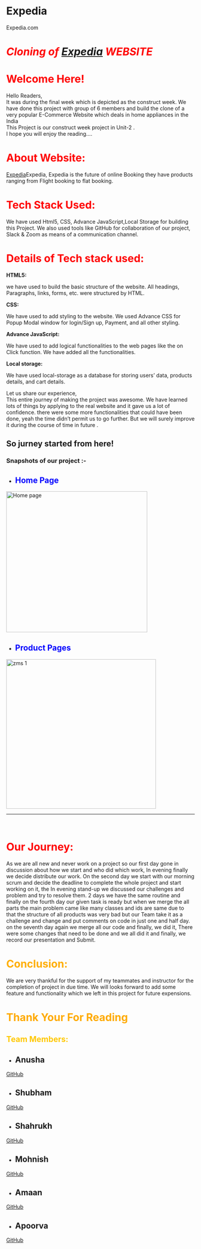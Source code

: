 # Expedia
Expedia.com
# <span style="color:red"> <i class="fa-solid fa-italic">Cloning of [Expedia](https://www.expedia.co.in/) WEBSITE</i></span>

# <span style="color:red"> Welcome Here!</span>

Hello Readers,<br>
It was during the final week which is depicted as the construct week. We have done this project with group of 6 members and build the clone of a very popular E-Commerce Website which deals in home appliances in the India <br> This Project is our construct week project in Unit-2 .
<br> I hope you will enjoy the reading….

# <span style="color:red"> About Website: </span>

 [Expedia](https://www.expedia.co.in/)Expedia, Expedia is the future of online Booking they have products ranging from Flight booking to flat booking.
 

# <span style="color:red"> Tech Stack Used: </span>

We have used Html5, CSS, Advance JavaScript,Local Storage for building this Project. We also used tools like GitHub for collaboration of our project, Slack & Zoom as means of a communication channel.


# <span style="color:red"> Details of Tech stack used: </span>

<b>HTML5:</b>

we have used to build the basic structure of the website. All headings, Paragraphs, links, forms, etc. were structured by HTML.

 <b>CSS:</b>

We have used to add styling to the website. We used Advance CSS for Popup Modal window for login/Sign up, Payment, and all other styling.

 <b> Advance JavaScript:</b>

We have used to add logical functionalities to the web pages like the on Click function. We have added all the functionalities.

<b> Local storage:</b>

We have used local-storage as a database for storing users’ data, products details, and cart details.

Let us share our experience,<br>
This entire journey of making the project was awesome. We have learned lots of things by applying to the real website and it gave us a lot of confidence. there were some more functionalities that could have been done, yeah the time didn’t permit us to go further. But we will surely improve it during the course of time in future .

## So jurney started from here!

### Snapshots of our project :- 

- ## <span style="color:blue"> Home Page </span>

<img width="377" alt="Home page" src="https://miro.medium.com/max/1400/1*7Fvrq9Qp-TLPuDVchR8yaw.png">



- ## <span style="color:blue"> Product Pages</span>

<img width="400" alt="zms 1" src="https://miro.medium.com/max/1400/1*Tx7LHWWTt2pSxs-cUymD0w.png">

<br>
 <hr>

 <br>

# <span style="color:red">Our Journey: </span>
As we are all new and never work on a project so our first day gone in discussion about how we start and who did which work, In evening finally we decide distribute our work.
On the second day we start with our morning scrum and decide the deadline to complete the whole project and start working on it, the In evening stand-up we discussed our challenges and problem and try to resolve them.
2 days we have the same routine and finally on the fourth day our given task is ready but when we merge the all parts the main problem came like many classes and ids are same due to that the structure of all products was very bad but our Team take it as a challenge and change and put comments on code in just one and half day.
on the seventh day again we merge all our code and finally, we did it, There were some changes that need to be done and we all did it and finally, we record our presentation and Submit.
<br>


# <span style="color:rgb(255, 174, 0)">Conclusion: </span>
We are very thankful for the support of my teammates and instructor for the completion of project in due time. We will looks forward to add some feature and functionality which we left in this project for future expensions.


# <span style="color:rgb(255, 170, 0)"> Thank Your For Reading </span>


## <span style="color:rgb(255, 200, 0)"> Team Members: </span>
- ## Anusha 
[GitHub](https://github.com/anushaAnu333)

- ## Shubham
[GitHub](https://github.com/Shubhamvumap123)

- ## Shahrukh
[GitHub](https://github.com/shahrsrk)

- ## Mohnish
[GitHub](https://github.com/mohd4monish)
  
- ## Amaan
[GitHub](https://github.com/AmaanHaider)

- ## Apoorva
[GitHub](https://github.com/Apoorva0123)








